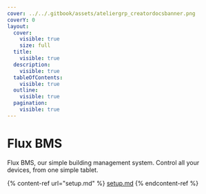 ```yaml
---
cover: ../../.gitbook/assets/ateliergrp_creatordocsbanner.png
coverY: 0
layout:
  cover:
    visible: true
    size: full
  title:
    visible: true
  description:
    visible: true
  tableOfContents:
    visible: true
  outline:
    visible: true
  pagination:
    visible: true
---
```


# Flux BMS

Flux BMS, our simple building management system. Control all your devices, from one simple tablet.

{% content-ref url="setup.md" %}
[setup.md](setup.md)
{% endcontent-ref %}
